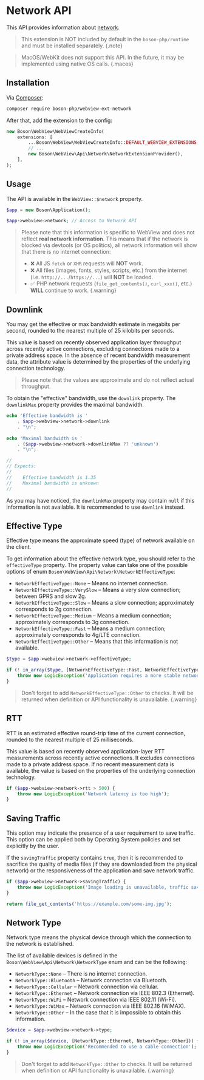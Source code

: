 # Network API

This API provides information about 
[network](https://developer.mozilla.org/en-US/docs/Web/API/Network_Information_API).

> This extension is NOT included by default in the `boson-php/runtime`
> and must be installed separately.
{.note}

> MacOS/WebKit does not support this API. In the future, it
> may be implemented using native OS calls.
{.macos}


## Installation

Via [Composer](https://getcomposer.org/doc/01-basic-usage.md#installing-dependencies):

```bash
composer require boson-php/webview-ext-network
```

After that, add the extension to the config:

```php
new Boson\WebView\WebViewCreateInfo(
    extensions: [
        ...Boson\WebView\WebViewCreateInfo::DEFAULT_WEBVIEW_EXTENSIONS,
        // ...
        new Boson\WebView\Api\Network\NetworkExtensionProvider(),
    ],
);
```


## Usage

The API is available in the `WebView::$network` property.

```php
$app = new Boson\Application();

$app->webview->network; // Access to Network API
```

> Please note that this information is specific to WebView and does not reflect
> **real network information**. This means that if the network is blocked via
> devtools (or OS politics), all network information will show that there is 
> no internet connection:
> - ❌ All JS `fetch` or `XHR` requests will **NOT** work.
> - ❌ All files (images, fonts, styles, scripts, etc.) from the internet
>   (i.e. `http://...`/`https://...`) will **NOT** be loaded.
> - ✅ PHP network requests (`file_get_contents()`, `curl_xxx()`, etc.) **WILL**
>   continue to work.
{.warning}

## Downlink

You may get the effective or max bandwidth estimate in megabits per second, 
rounded to the nearest multiple of 25 kilobits per seconds.

This value is based on recently observed application layer throughput across 
recently active connections, excluding connections made to a private address 
space. In the absence of recent bandwidth measurement data, the attribute value
is determined by the properties of the underlying connection technology.

> Please note that the values are approximate and do not reflect 
> actual throughput.

To obtain the "effective" bandwidth, use the `downlink` property. The 
`downlinkMax` property provides the maximal bandwidth.

```php
echo 'Effective bandwidth is '
    . $app->webview->network->downlink 
    . "\n";
    
echo 'Maximal bandwidth is '
    . ($app->webview->network->downlinkMax ?? 'unknown') 
    . "\n";

//
// Expects:
//
//    Effective bandwidth is 1.35
//    Maximal bandwidth is unknown
//
```

As you may have noticed, the `downlinkMax` property may contain `null` if
this information is not available. It is recommended to use `downlink` instead.

## Effective Type

Effective type means the approximate speed (type) of network available
on the client.

To get information about the effective network type, you should refer to
the `effectiveType` property. The property value can take one of the 
possible options of enum `Boson\WebView\Api\Network\NetworkEffectiveType`:

- `NetworkEffectiveType::None` – Means no internet connection.
- `NetworkEffectiveType::VerySlow` – Means a very slow connection; between GPRS and slow 2g.
- `NetworkEffectiveType::Slow` – Means a slow connection; approximately corresponds to 2g connection.
- `NetworkEffectiveType::Medium` – Means a medium connection; approximately corresponds to 3g connection.
- `NetworkEffectiveType::Fast` – Means a medium connection; approximately corresponds to 4g/LTE connection.
- `NetworkEffectiveType::Other` – Means that this information is not available.

```php
$type = $app->webview->network->effectiveType;

if (! in_array($type, [NetworkEffectiveType::Fast, NetworkEffectiveType::Other])) {
    throw new LogicException('Application requires a more stable network connection');
}
```

> Don't forget to add `NetworkEffectiveType::Other` to checks. It will be
> returned when definition or API functionality is unavailable.
{.warning}

## RTT

RTT is an estimated effective round-trip time of the current connection,
rounded to the nearest multiple of 25 milliseconds.

This value is based on recently observed application-layer RTT measurements
across recently active connections. It excludes connections made to a private
address space. If no recent measurement data is available, the value is based
on the properties of the underlying connection technology.

```php
if ($app->webview->network->rtt > 500) {
    throw new LogicException('Network latency is too high');
}
```

## Saving Traffic

This option may indicate the presence of a user requirement to save traffic.
This option can be applied both by Operating System policies and set
explicitly by the user.

If the `savingTraffic` property contains `true`, then it is recommended to
sacrifice the quality of media files (if they are downloaded from the physical
network) or the responsiveness of the application and save network traffic.

```php
if ($app->webview->network->savingTraffic) {
    throw new LogicException('Image loading is unavailable, traffic saving is enabled');
}

return file_get_contents('https://example.com/some-img.jpg');
```

## Network Type

Network type means the physical device through which the connection
to the network is established.

The list of available devices is defined in the 
`Boson\WebView\Api\Network\NetworkType` enum and can be the following:

- `NetworkType::None` – There is no internet connection.
- `NetworkType::Bluetooth` – Network connection via Bluetooth.
- `NetworkType::Cellular` – Network connection via cellular.
- `NetworkType::Ethernet` – Network connection via IEEE 802.3 (Ethernet).
- `NetworkType::WiFi` – Network connection via IEEE 802.11 (Wi-Fi).
- `NetworkType::WiMax` – Network connection via IEEE 802.16 (WiMAX).
- `NetworkType::Other` – In the case that it is impossible to 
  obtain this information.

```php
$device = $app->webview->network->type;

if (! in_array($device, [NetworkType::Ethernet, NetworkType::Other])) {
    throw new LogicException('Recommended to use a cable connection');
}
```

> Don't forget to add `NetworkType::Other` to checks. It will be
> returned when definition or API functionality is unavailable.
{.warning}
